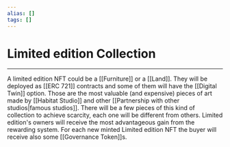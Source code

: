 ```yaml
---
alias: []
tags: []
---
```


# Limited edition Collection
---
A limited edition NFT could be a [[Furniture]] or a [[Land]]. They will be deployed as [[ERC 721]] contracts and some of them will have the [[Digital Twin]] option.
Those are the most valuable (and expensive) pieces of art made by [[Habitat Studio]] and other [[Partnership with other studios|famous studios]].
There will be a few pieces of this kind of collection to achieve scarcity, each one will be different from others.
Limited edition's owners will receive the most advantageous gain from the rewarding system.
For each new minted Limited edition NFT the buyer will receive also some [[Governance Token]]s.